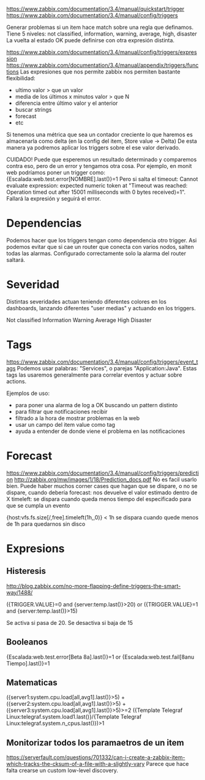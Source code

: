https://www.zabbix.com/documentation/3.4/manual/quickstart/trigger
https://www.zabbix.com/documentation/3.4/manual/config/triggers

Generar problemas si un item hace match sobre una regla que definamos.
Tiene 5 niveles: not classified, information, warning, average, high, disaster
La vuelta al estado OK puede definirse con otra expresión distinta.

https://www.zabbix.com/documentation/3.4/manual/config/triggers/expression
https://www.zabbix.com/documentation/3.4/manual/appendix/triggers/functions
Las expresiones que nos permite zabbix nos permiten bastante flexibilidad:
  - ultimo valor > que un valor
  - media de los últimos x minutos valor > que N
  - diferencia entre último valor y el anterior
  - buscar strings
  - forecast
  - etc

Si tenemos una métrica que sea un contador creciente lo que haremos es almacenarla como delta (en la config del item, Store value -> Delta)
De esta manera ya podremos aplicar los triggers sobre el ese valor derivado.


CUIDADO!
Puede que esperemos un resultado determinado y comparemos contra eso, pero de un error y tengamos otra cosa.
Por ejemplo, en monit web podríamos poner un trigger como:
	{Escalada:web.test.error[NOMBRE].last()}=1
Pero si salta el timeout:
  Cannot evaluate expression: expected numeric token at "Timeout was reached: Operation timed out after 15001 milliseconds with 0 bytes received)=1".
Fallará la expresión y seguirá el error.

# Dependencias
Podemos hacer que los triggers tengan como dependencia otro trigger.
Asi podemos evitar que si cae un router que conecta con varios nodos, salten todas las alarmas.
Configurado correctamente solo la alarma del router saltará.

# Severidad
Distintas severidades actuan teniendo diferentes colores en los dashboards, lanzando diferentes "user medias" y actuando en los triggers.

Not classified
Information
Warning
Average
High
Disaster


# Tags
https://www.zabbix.com/documentation/3.4/manual/config/triggers/event_tags
Podemos usar palabras: "Services", o parejas "Application:Java".
Estas tags las usaremos generalmente para correlar eventos y actuar sobre actions.

Ejemplos de uso:
  - para poner una alarma de log a OK buscando un pattern distinto
  - para filtrar que notificaciones recibir
  - filtrado a la hora de mostrar problemas en la web
  - usar un campo del item value como tag
  - ayuda a entender de donde viene el problema en las notificaciones


# Forecast
https://www.zabbix.com/documentation/3.4/manual/config/triggers/prediction
http://zabbix.org/mw/images/1/18/Prediction_docs.pdf
No es facil usarlo bien. Puede haber muchos corner cases que hagan que se dispare, o no se dispare, cuando debería
forecast: nos devuelve el valor estimado dentro de X
timeleft: se dispara cuando queda menos tiempo del especificado para que se cumpla un evento

{host:vfs.fs.size[/,free].timeleft(1h,,0)} < 1h
se dispara cuando quede menos de 1h para quedarnos sin disco



# Expresions

## Histeresis
http://blog.zabbix.com/no-more-flapping-define-triggers-the-smart-way/1488/

({TRIGGER.VALUE}=0 and {server:temp.last()}>20) or
({TRIGGER.VALUE}=1 and {server:temp.last()}>15)

Se activa si pasa de 20. Se desactiva si baja de 15


## Booleanos
{Escalada:web.test.error[Beta 8a].last()}=1 or {Escalada:web.test.fail[8anu Tiempo].last()}=1


## Matematicas
({server1:system.cpu.load[all,avg1].last()}>5) + ({server2:system.cpu.load[all,avg1].last()}>5) + ({server3:system.cpu.load[all,avg1].last()}>5)>=2
({Template Telegraf Linux:telegraf.system.load1.last()}/{Template Telegraf Linux:telegraf.system.n_cpus.last()})>1


## Monitorizar todos los paramaetros de un item
https://serverfault.com/questions/701332/can-i-create-a-zabbix-item-which-tracks-the-cksum-of-a-file-with-a-slightly-vary
Parece que hace falta crearse un custom low-level discovery.
